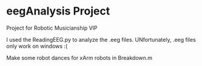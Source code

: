 # eegAnalysis Project
Project for Robotic Musicianship VIP

I used the ReadingEEG.py to analyze the .eeg files. UNfortunately, .eeg files only work on windows :(

Make some robot dances for xArm robots in Breakdown.m
